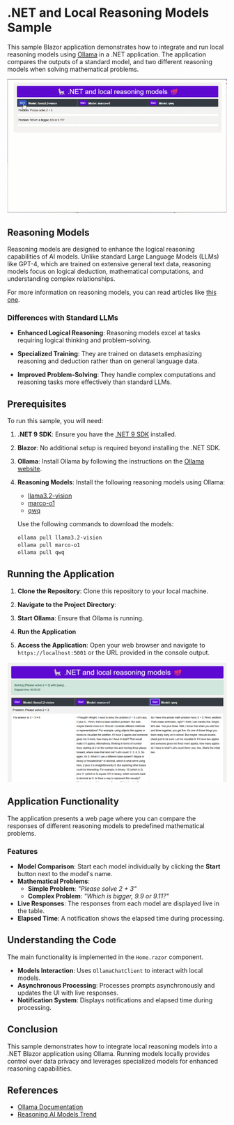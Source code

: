 # .NET and Local Reasoning Models Sample

This sample Blazor application demonstrates how to integrate and run local reasoning models using [Ollama](https://ollama.com/) in a .NET application. The application compares the outputs of a standard model, and two different reasoning models when solving mathematical problems.

![Sample app running animation](./images/05RunningAppSample.gif)

## Reasoning Models

Reasoning models are designed to enhance the logical reasoning capabilities of AI models. Unlike standard Large Language Models (LLMs) like GPT-4, which are trained on extensive general text data, reasoning models focus on logical deduction, mathematical computations, and understanding complex relationships.

For more information on reasoning models, you can read articles like [this one](https://techcrunch.com/2024/12/14/reasoning-ai-models-have-become-a-trend-for-better-or-worse/).

### Differences with Standard LLMs

- **Enhanced Logical Reasoning**: Reasoning models excel at tasks requiring logical thinking and problem-solving.

- **Specialized Training**: They are trained on datasets emphasizing reasoning and deduction rather than on general language data.

- **Improved Problem-Solving**: They handle complex computations and reasoning tasks more effectively than standard LLMs.

## Prerequisites

To run this sample, you will need:

1. **.NET 9 SDK**: Ensure you have the [.NET 9 SDK](https://dotnet.microsoft.com/download/dotnet/9.0) installed.

1. **Blazor**: No additional setup is required beyond installing the .NET SDK.

1. **Ollama**: Install Ollama by following the instructions on the [Ollama website](https://ollama.ai/).

1. **Reasoning Models**: Install the following reasoning models using Ollama:

   - [llama3.2-vision](https://ollama.com/library/llama3.2-vision)
   - [marco-o1](https://ollama.com/library/marco-o1)
   - [qwq](https://ollama.com/library/qwq)

   Use the following commands to download the models:

   ```bash
   ollama pull llama3.2-vision
   ollama pull marco-o1
   ollama pull qwq
   ```   

## Running the Application

1. **Clone the Repository**: Clone this repository to your local machine.

2. **Navigate to the Project Directory**:

3. **Start Ollama**: Ensure that Ollama is running.

4. **Run the Application**

5. **Access the Application**: Open your web browser and navigate to `https://localhost:5001` or the URL provided in the console output.

  ![Sample app running](./images/01AppRunning.png)

## Application Functionality

The application presents a web page where you can compare the responses of different reasoning models to predefined mathematical problems.

### Features

- **Model Comparison**: Start each model individually by clicking the **Start** button next to the model's name.
- **Mathematical Problems**:
  - **Simple Problem**: *"Please solve 2 + 3"*
  - **Complex Problem**: *"Which is bigger, 9.9 or 9.11?"*
- **Live Responses**: The responses from each model are displayed live in the table.
- **Elapsed Time**: A notification shows the elapsed time during processing.

## Understanding the Code

The main functionality is implemented in the `Home.razor` component.

- **Models Interaction**: Uses `OllamaChatClient` to interact with local models.
- **Asynchronous Processing**: Processes prompts asynchronously and updates the UI with live responses.
- **Notification System**: Displays notifications and elapsed time during processing.

## Conclusion

This sample demonstrates how to integrate local reasoning models into a .NET Blazor application using Ollama. Running models locally provides control over data privacy and leverages specialized models for enhanced reasoning capabilities.

## References

- [Ollama Documentation](https://ollama.ai/docs)
- [Reasoning AI Models Trend](https://techcrunch.com/2024/12/14/reasoning-ai-models-have-become-a-trend-for-better-or-worse/)
